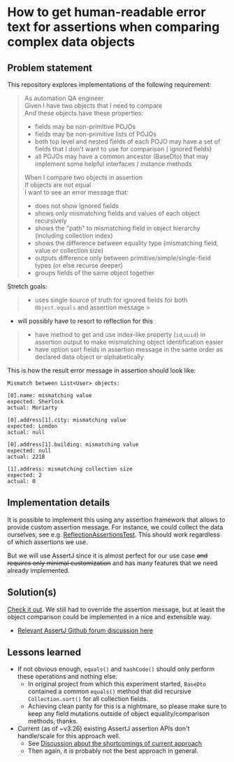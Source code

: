 # How to get human-readable error text for assertions when comparing complex data objects

## Problem statement

This repository explores implementations of the following requirement:

> As automation QA engineer  
> Given I have two objects that I need to compare  
> And these objects have these properties:
> - fields may be non-primitive POJOs
> - fields may be non-primitive lists of POJOs
> - both top level and nested fields of each POJO may have a set of fields that I don't want to use for comparison (
    ignored fields)
> - all POJOs may have a common ancestor (BaseDto) that may implement some helpful interfaces / instance methods
>
> When I compare two objects in assertion  
> If objects are not equal  
> I want to see an error message that:
> - does not show ignored fields
> - shows only mismatching fields and values of each object recursively
> - shows the "path" to mismatching field in object hierarchy (including collection index)
> - shows the difference between equality type (mismatching field, value or collection size)
> - outputs difference only between primitive/simple/single-field types (or else recurse deeper)
> - groups fields of the same object together
>

Stretch goals:

> - uses single source of truth for ignored fields for both `Object.equals` and assertion message
    >
- will possibly have to resort to reflection for this
> - have method to get and use index-like property (`id`,`uuid`) in assertion output to make mismatching object
    identification easier
> - have option sort fields in assertion message in the same order as declared data object or alphabetically

This is how the result error message in assertion should look like:

```
Mismatch between List<User> objects:

[0].name: mismatching value
expected: Sherlock 
actual: Moriarty

[0].address[1].city: mismatching value
expected: London
actual: null

[0].address[1].building: mismatching value
expected: null
actual: 221B

[1].address: mismatching collection size
expected: 2
actual: 0
```

## Implementation details

It is possible to implement this using any assertion framework that allows to provide custom assertion message.
For instance, we could collect the data ourselves, see
e.g. [ReflectionAssertionsTest](src/test/java/assertj/ReflectionAssertionsTest.java).
This should work regardless of which assertions we use.

But we will use AssertJ since it is almost perfect for our use case ~~and requires only minimal customization~~ and has
many features that we need already implemented.

## Solution(s)

[Check it out](src/test/java/assertj/CustomAssertionsTest.java).
We still had to override the assertion message, but at least the object comparison could be implemented in a nice and
extensible way.

- [Relevant AssertJ Github forum discussion here](https://github.com/orgs/assertj/discussions/3352)

## Lessons learned

- If not obvious enough, `equals()` and `hashCode()` should only perform these operations and nothing else.
    - In original project from which this experiment started, `BaseDto` contained a common `equals()` method
      that did recursive `Collection.sort()` for all collection fields.
    - Achieving clean parity for this is a nightmare,
      so please make sure to keep any field mutations outside of object equality/comparison methods, thanks.
- Current (as of ~v3.26) existing AssertJ assertion APIs don't handle/scale for this approach well.
    - See [Discussion about the shortcomings of current approach](https://github.com/orgs/assertj/discussions/3418)
    - Then again, it is probably not the best approach in general.
